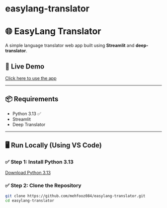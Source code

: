 # easylang-translator
# 🌐 EasyLang Translator

A simple language translator web app built using **Streamlit** and **deep-translator**.

## 🚀 Live Demo
[Click here to use the app](https://easylang-translator.streamlit.app)

---

## 📦 Requirements

- Python 3.13 ✅
- Streamlit
- Deep Translator

---

## 🖥️ Run Locally (Using VS Code)

### ✅ Step 1: Install Python 3.13
[Download Python 3.13](https://www.python.org/downloads/release/python-3130/)

### ✅ Step 2: Clone the Repository

```bash
git clone https://github.com/mehfooz084/easylang-translator.git
cd easylang-translator

